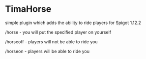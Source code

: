 # TimaHorse
simple plugin which adds the ability to ride players for Spigot 1.12.2

/horse <nick> - you will put the specified player on yourself

/horseoff - players will not be able to ride you

/horseon - players will be able to ride you
